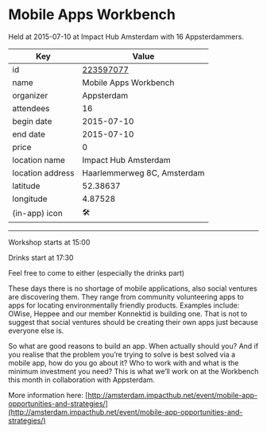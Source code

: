# Mobile Apps Workbench
Held at 2015-07-10 at Impact Hub Amsterdam with 16 Appsterdammers.
        
|Key|Value
|---|---|
|id|[223597077](https://www.meetup.com/appsterdam/events/223597077/)|
|name|Mobile Apps Workbench|
|organizer|Appsterdam|
|attendees|16|
|begin date|2015-07-10|
|end date|2015-07-10|
|price|0|
|location name|Impact Hub Amsterdam|
|location address|Haarlemmerweg 8C, Amsterdam|
|latitude|52.38637|
|longitude|4.87528|
|(in-app) icon|🛠|

---

Workshop starts at 15:00

Drinks start at 17:30

Feel free to come to either (especially the drinks part)

These days there is no shortage of mobile applications, also social ventures are discovering them. They range from community volunteering apps to apps for locating environmentally friendly products. Examples include: OWise, Heppee and our member Konnektid is building one. That is not to suggest that social ventures should be creating their own apps just because everyone else is.

So what are good reasons to build an app. When actually should you? And if you realise that the problem you’re trying to solve is best solved via a mobile app, how do you go about it? Who to work with and what is the minimum investment you need? This is what we’ll work on at the Workbench this month in collaboration with Appsterdam.

More information here: [http://amsterdam.impacthub.net/event/mobile-app-opportunities-and-strategies/](http://amsterdam.impacthub.net/event/mobile-app-opportunities-and-strategies/)


